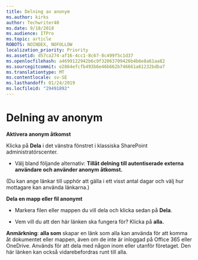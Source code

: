 ```yaml
---
title: Delning av anonym
ms.author: kirks
author: Techwriter40
ms.date: 9/18/2018
ms.audience: ITPro
ms.topic: article
ROBOTS: NOINDEX, NOFOLLOW
localization_priority: Priority
ms.assetid: d57ca274-af16-4cc1-8c67-8c499f5c1d37
ms.openlocfilehash: a4699122942b6c9f32063709426b4b6e8a61aa82
ms.sourcegitcommit: e2864efcfb493b6e46b662b746661a61232bdba7
ms.translationtype: MT
ms.contentlocale: sv-SE
ms.lasthandoff: 01/24/2019
ms.locfileid: "29491892"
---
```

# <a name="anonymous-sharing"></a>Delning av anonym

 **Aktivera anonym åtkomst**
  
Klicka på **Dela** i det vänstra fönstret i klassiska SharePoint administratörscenter. 
  
- Välj bland följande alternativ: **Tillåt delning till autentiserade externa användare och använder anonym åtkomst.**
  
(Du kan ange länkar till upphör att gälla i ett visst antal dagar och välj hur mottagare kan använda länkarna.)
    
 **Dela en mapp eller fil anonymt**
  
- Markera filen eller mappen du vill dela och klicka sedan på **Dela**. 
    
- Vem vill du att den här länken ska fungera för? Klicka på **alla.**
  
 **Anmärkning**: **alla som** skapar en länk som alla kan använda för att komma åt dokumentet eller mappen, även om de inte är inloggad på Office 365 eller OneDrive. Används för att dela med någon inom eller utanför företaget. Den här länken kan också vidarebefordras runt till alla. 
    

